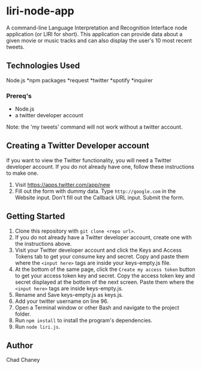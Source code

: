 # liri-node-app
A command-line Language Interpretation and Recognition Interface node application (or LIRI for short). This application can provide data about a given movie or music tracks and can also display the user's 10 most recent tweets.


## Technologies Used 
Node.js
*npm packages
*request 
*twitter 
*spotify
*inquirer 

### Prereq's 
* Node.js 
* a twitter developer account 

Note: the 'my tweets' command will not work without a twitter account. 

## Creating a Twitter Developer account
If you want to view the Twitter functionality, you will need a Twitter developer account. If you do not already have one, follow these instructions to make one.

1. Visit https://apps.twitter.com/app/new
2. Fill out the form with dummy data. Type `http://google.com` in the Website input. Don't fill out the Callback URL input. Submit the form.

## Getting Started 
1. Clone this repository with `git clone <repo url>`.
2. If you do not already have a Twitter developer account, create one with the instructions above.
3. Visit your Twitter developer account and click the Keys and Access Tokens tab to get your consume key and secret. Copy and paste them where the `<input here>` tags are inside your keys-empty.js file.
4. At the bottom of the same page, click the `Create my access token` button to get your access token key and secret. Copy the access token key and secret displayed at the bottom of the next screen. Paste them where the `<input here>` tags are inside keys-empty.js.
5. Rename and Save keys-empty.js as keys.js.
6. Add your twitter username on line 96.
6. Open a Terminal window or other Bash and navigate to the project folder. 
7. Run `npm install` to install the program's dependencies. 
8. Run `node liri.js`.

## Author 
Chad Chaney  
